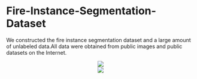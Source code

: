 # Fire-Instance-Segmentation-Dataset
We constructed the fire instance segmentation dataset and a large amount of unlabeled data.All data were obtained from public images and public datasets on the Internet.  
  
<div align=center>
<img src="https://github.com/pomeloliv/Fire-Instance-Segmentation-Dataset/blob/main/example1.png" />
</div>
  
<div align=center>
<img src="https://github.com/pomeloliv/Fire-Instance-Segmentation-Dataset/blob/main/example2.png" />
</div>

